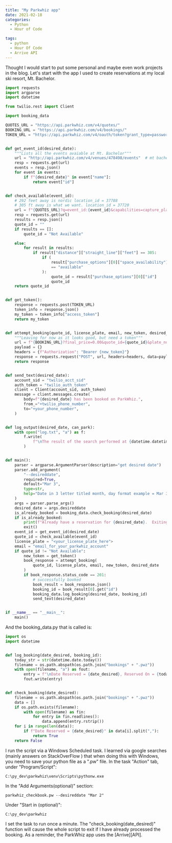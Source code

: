 ```yaml
---
title: "My Parkwhiz app"
date: 2021-02-18
categories:
  - Python
  - Hour of Code

tags:
  - python
  - Hour Of Code
  - Arrive API
---
```


Thought I would start to put some personal and maybe even work projects in the blog.  Let's start with the app I used to create reservations at my local ski resort, Mt. Bachelor.

```python
import requests
import argparse
import datetime

from twilio.rest import Client

import booking_data

QUOTES_URL = "https://api.parkwhiz.com/v4/quotes/"
BOOKING_URL = "https://api.parkwhiz.com/v4/bookings/"
TOKEN_URL = "https://api.parkwhiz.com/v4/oauth/token?grant_type=password&scope=public&customer_email=<your_email_here>&customer_password=<your_password_here>"


def get_event_id(desired_date):
    """Lists all the events avaiable at Mt. Bachelor"""
    url = "http://api.parkwhiz.com/v4/venues/478498/events"  # mt bachelor id = 478498
    resp = requests.get(url)
    events = resp.json()
    for event in events:
        if f"{desired_date}" in event["name"]:
            return event["id"]


def check_available(event_id):
    # 292 feet away is nordic location_id = 37788
    # 305 ft away is what we want. location_id = 37720
    url = f"{QUOTES_URL}?q=event_id:{event_id}&capabilities=capture_plate:always&response=bookable&return=curated"
    resp = requests.get(url)
    results = resp.json()
    quote_id = ""
    if results == []:
        quote_id = "Not Available"

    else:
        for result in results:
            if result["distance"]["straight_line"]["feet"] == 305:
                if (
                    result["purchase_options"][0]["space_availability"]["status"]
                    == "available"
                ):
                    quote_id = result["purchase_options"][0]["id"]
                    quote_id
    return quote_id


def get_token():
    response = requests.post(TOKEN_URL)
    token_info = response.json()
    my_token = token_info["access_token"]
    return my_token


def attempt_booking(quote_id, license_plate, email, new_token, desired_date):
    """Leaving for now as it looks good, but need a token"""
    url = f"{BOOKING_URL}?final_price=0.00&quote_id={quote_id}&plate_number={license_plate}&email={email}&send_email_confirmation=True"
    payload = {}
    headers = {f"Authorization": "Bearer {new_token}"}
    response = requests.request("POST", url, headers=headers, data=payload)
    return response


def send_text(desired_date):
    account_sid = "twilio_acct_sid"
    auth_token = "twilio_auth_token"
    client = Client(account_sid, auth_token)
    message = client.messages.create(
        body=f"{desired_date} has been booked on ParkWhiz.",
        from_="+twilio_phone_number",
        to="+your_phone_number",
    )


def log_output(desired_date, can_park):
    with open("log.txt", "a") as f:
        f.write(
            f"\nThe result of the search performed at {datetime.datetime.now()} was {desired_date} is {can_park}"
        )


def main():
    parser = argparse.ArgumentParser(description="get desired date")
    parser.add_argument(
        "--desireddate",
        required=True,
        default="Mar 3",
        type=str,
        help="Date in 3 letter titled month, day format example = Mar 3",
    )
    args = parser.parse_args()
    desired_date = args.desireddate
    is_already_booked = booking_data.check_booking(desired_date)
    if is_already_booked:
        print(f"Already have a reservation for {desired_date}.  Exiting....")
        exit()
    event_id = get_event_id(desired_date)
    quote_id = check_available(event_id)
    license_plate = "<your_license_plate_here">
    email = "email_for_your_parkwhiz_account"
    if quote_id != "Not Available":
        new_token = get_token()
        book_response = attempt_booking(
            quote_id, license_plate, email, new_token, desired_date
        )
        if book_response.status_code == 201:
            # successfully booked
            book_result = book_response.json()
            booking_id = book_result[0].get("id")
            booking_data.log_booking(desired_date, booking_id)
            send_text(desired_date)


if __name__ == "__main__":
    main()
```

And the booking_data.py that is called is:
```python
import os
import datetime


def log_booking(date_desired, booking_id):
    today_str = str(datetime.date.today())
    filename = os.path.abspath(os.path.join("bookings" + ".pwz"))
    with open(filename, "a") as fout:
        entry = f"\nDate Reserved = {date_desired}, Reserved On = {today_str}, reservation_id = {booking_id}"
        fout.write(entry)


def check_booking(date_desired):
    filename = os.path.abspath(os.path.join("bookings" + ".pwz"))
    data = []
    if os.path.exists(filename):
        with open(filename) as fin:
            for entry in fin.readlines():
                data.append(entry.rstrip())
    for i in range(len(data)):
        if f"Date Reserved = {date_desired}" in data[i].split(","):
            return True
    return False

```

I run the script via a Windows Scheduled task.  I learned via google searches (mainly answers on StackOverFlow ) that when doing this with Windows, you need to save your python file as a ".pw" file. In the task "Action" tab, under "Program/Script":

```shell
C:\py_dev\parkwhiz\venv\Scripts\pythonw.exe
```

In the "Add Arguments(optional)" section:

```shell
parkwhiz_checkbook.pw --desireddate "Mar 2"
```
Under "Start in (optional)":
```shell
C:\py_dev\parkwhiz
```

I set the task to run once a minute. The "check_booking(date_desired)" function will cause the whole script to exit if I have already processed the booking. As a reminder, the ParkWhiz app uses the [Arrive][API].


[arrive]:https://developer.arrive.com/



